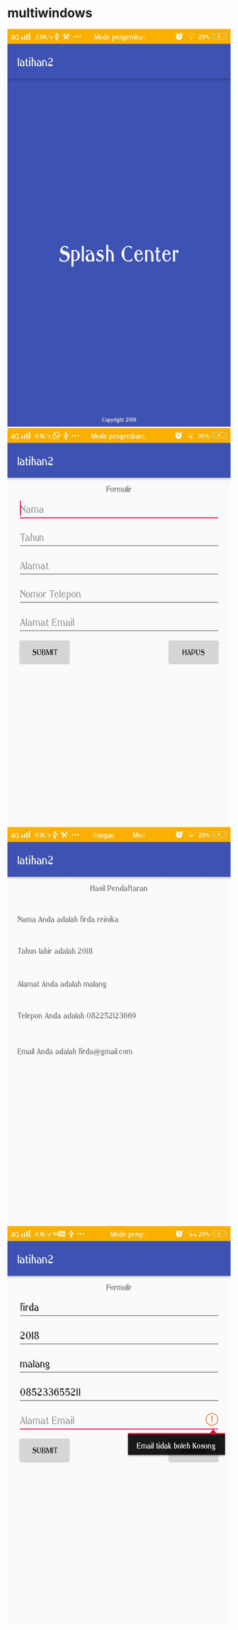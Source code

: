 # multiwindows
![alt text](https://github.com/Firdareynikaa/multiwindows/blob/master/Screenshot_20190225_220337.jpg?raw=true)
![alt text](https://github.com/Firdareynikaa/multiwindows/blob/master/Screenshot_20190225_221355.jpg?raw=true)
![alt text](https://github.com/Firdareynikaa/multiwindows/blob/master/Screenshot_20190225_220429.jpg?raw=true)
![alt text](https://github.com/Firdareynikaa/multiwindows/blob/master/Screenshot_20190225_220453.jpg?raw=true)
